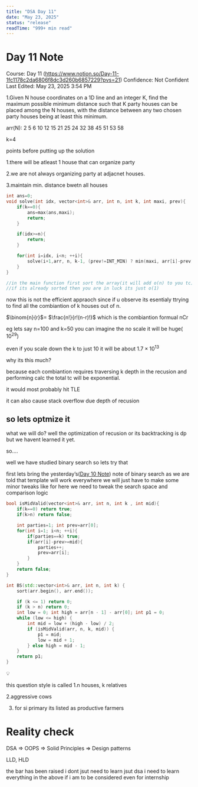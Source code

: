 ```yaml
---
title: "DSA Day 11"
date: "May 23, 2025"
status: "release"
readTime: "999+ min read"
---
```


# Day 11 Note

Course: Day 11 (https://www.notion.so/Day-11-1fc1178c2da6806f8dc3d260b6857229?pvs=21)
Confidence: Not Confident
Last Edited: May 23, 2025 3:54 PM

1.Given N house coordinates on a 1D line and an integer K, find the maximum possible minimum distance such that K party houses can be placed among the N houses, with the distance between any two chosen party houses being at least this minimum.

arr(N): 2 5 6 10 12 15 21 25 24 32 38 45 51 53 58

k=4

points before putting up the solution

1.there will be atleast 1 house that can organize party

2.we are not always organizing party at adjacnet houses.

3.maintain min. distance bwetn all houses

```cpp
int ans=0;
void solve(int idx, vector<int>& arr, int n, int k, int maxi, prev){
	if(k==0){
		ans=max(ans,maxi);
		return;
	}

	if(idx>=n){
		return;
	}

	for(int i=idx, i<n; ++i){
		solve(i+1,arr, n, k-1, (prev!=INT_MIN) ? min(maxi, arr[i]-prev) : INT_MAX, arr[i]);
	}
}

//in the main function first sort the array(it will add o(n) to you tc)
//if its already sorted then you are in luck its just o(1)
```

now this is not the efficient appraoch since if u observe its esentialy ttrying to find all the combiantion of k houses out of n.

$\binom{n}{r}$= $\frac{n!}{r!(n-r)!}$ which is the combiantion formual nCr

eg lets say n=100 and k=50 you can imagine the no scale it will be huge( $10^{29}$)

even if you scale down the k to just 10 it will be about $1.7×10^{13}$

why its this much?

because each combiantion requires traversing k depth in the recusion and performing calc the total tc will be exponential.

it would most probably hit TLE

it can also cause stack overflow due depth of recusion

## so lets optmize it

what we will do?
well the optimization of recusion or its backtracking is dp but we havent learned it yet.

so….

well we have studied binary search so lets try that

first lets bring the yesterday’s([Day 10 Note](Day%2010%20Note%201fc1178c2da680449eb4ced728e49ad3.md)) note of binary search as we are told that template will work everywhere we will just have to make some minor tweaks like for here we need to tweak the search space and comparison logic

```cpp
bool isMidValid(vector<int>& arr, int n, int k , int mid){
	if(k==0) return true;
	if(k>n) return false;

	int parties=1; int prev=arr[0];
	for(int i=1; i<n; ++i){
		if(parties==k) true;
		if(arr[i]-prev>=mid){
			parties++;
			prev=arr[i];
		}
	}
	return false;
}

int BS(std::vector<int>& arr, int n, int k) {
    sort(arr.begin(), arr.end());

    if (k <= 1) return 0;
    if (k > n) return 0;
    int low = 0; int high = arr[n - 1] - arr[0]; int p1 = 0;
    while (low <= high) {
        int mid = low + (high - low) / 2;
        if (isMidValid(arr, n, k, mid)) {
            p1 = mid;
            low = mid + 1;
        } else high = mid - 1;
    }
    return p1;
}
```

<aside>
💡

this question style is called
1.n houses, k relatives

2.aggressive cows

3. for si primary its listed as productive farmers

</aside>

# Reality check

DSA ⇒ OOPS ⇒ Solid Principles ⇒ Design patterns

LLD, HLD

the bar has been raised i dont jsut need to learn jsut dsa i need to learn everything in the above if i am to be considered even for internship
